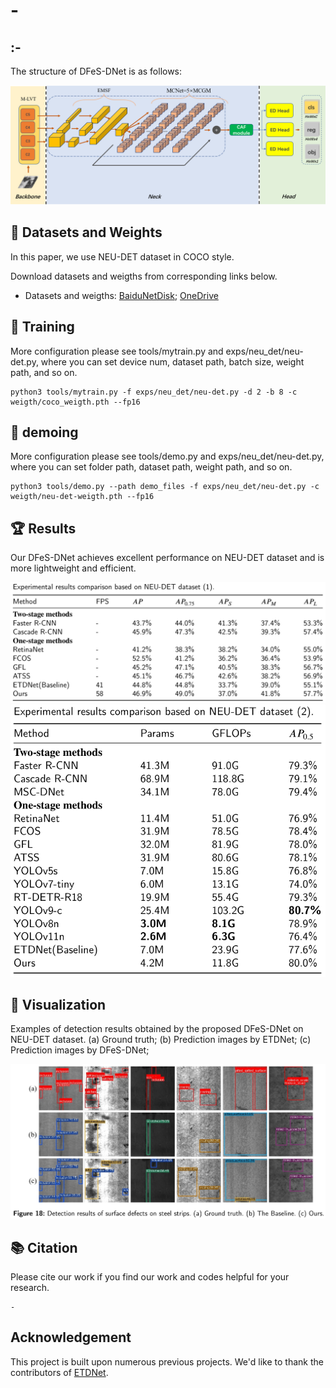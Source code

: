 # -

## :-
The structure of DFeS-DNet is as follows:

<img src="assets/DFeS-DNet.png">

## :open_file_folder: Datasets and Weights
In this paper, we use NEU-DET dataset in COCO style. 

Download datasets and weigths from corresponding links below.
 - Datasets and weigths: [BaiduNetDisk](https://pan.baidu.com/s/1mQRKodaV8Qokru4IkCyP_w?pwd=edct); [OneDrive](https://1drv.ms/f/c/bea5f6127a67401e/EtLB1J96b7VIjy8oYK1biTsBFrRYYOUclvqVrEkbSP0GTQ?e=bHH9C1)


## 🚀 Training
More configuration please see tools/mytrain.py and exps/neu_det/neu-det.py, where you can set device num, dataset path, batch size, weight path, and so on.
```
python3 tools/mytrain.py -f exps/neu_det/neu-det.py -d 2 -b 8 -c weigth/coco_weigth.pth --fp16
```

## 🚀 demoing
More configuration please see tools/demo.py and exps/neu_det/neu-det.py, where you can set folder path, dataset path, weight path, and so on.
```
python3 tools/demo.py --path demo_files -f exps/neu_det/neu-det.py -c weigth/neu-det-weigth.pth --fp16
```

## :trophy: Results
Our DFeS-DNet achieves excellent performance on NEU-DET dataset and is more lightweight and efficient.

<img src="assets/experiment_1.png">

<img src="assets/experiment_2.png">

## :ferris_wheel: Visualization

Examples of detection results obtained by the proposed DFeS-DNet on NEU-DET dataset. (a) Ground truth; (b) Prediction images by ETDNet; (c) Prediction images by DFeS-DNet;

<img src="assets/Detection_results.png">

## 📚  Citation
Please cite our work if you find our work and codes helpful for your research.
```
-
```

## Acknowledgement

This project is built upon numerous previous projects. We'd like to thank the contributors of [ETDNet](https://github.com/zht8506/ETDNet).

